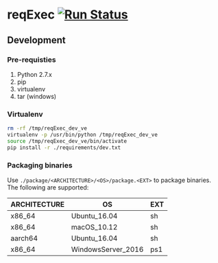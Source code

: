# reqExec [![Run Status](https://api.shippable.com/projects/59e069c1f7ca690700e9274f/badge?branch=master)](https://app.shippable.com/github/Shippable/reqExec)

## Development

### Pre-requisties

1. Python 2.7.x
2. pip
3. virtualenv
4. tar (windows)

### Virtualenv

```bash
rm -rf /tmp/reqExec_dev_ve
virtualenv -p /usr/bin/python /tmp/reqExec_dev_ve
source /tmp/reqExec_dev_ve/bin/activate
pip install -r ./requirements/dev.txt
```

### Packaging binaries

Use `./package/<ARCHITECTURE>/<OS>/package.<EXT>` to package binaries. The following are supported:

| ARCHITECTURE   | OS            | EXT  |
| ------------   | --            | ---  |
| x86_64         | Ubuntu_16.04  | sh   |
| x86_64         | macOS_10.12   | sh   |
| aarch64        | Ubuntu_16.04  | sh   |
| x86_64         | WindowsServer_2016  | ps1   |

